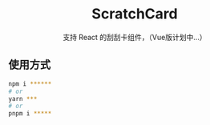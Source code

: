 <h1 style='text-align:center;'>ScratchCard</h1>

<div style='text-align:center;'>支持 React 的刮刮卡组件，（Vue版计划中...）</div>

## 使用方式

```bash
npm i ******
# or
yarn ***
# or
pnpm i *****
```
